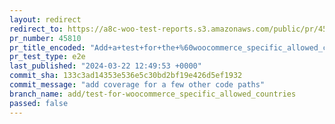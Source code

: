 ```yaml
---
layout: redirect
redirect_to: https://a8c-woo-test-reports.s3.amazonaws.com/public/pr/45810/e2e/index.html
pr_number: 45810
pr_title_encoded: "Add+a+test+for+the+%60woocommerce_specific_allowed_countries%60+option"
pr_test_type: e2e
last_published: "2024-03-22 12:49:53 +0000"
commit_sha: 133c3ad14353e536e5c30bd2bf19e426d5ef1932
commit_message: "add coverage for a few other code paths"
branch_name: add/test-for-woocommerce_specific_allowed_countries
passed: false
---
```

